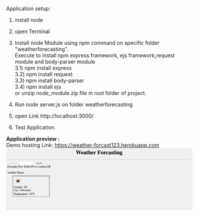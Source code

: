 Application setup:

1) install node<br>
2) open Terminal<br>
3) Install node Module using npm command on specific folder "weatherforecasting".<br>
    Execute to install npm express framework, ejs framework,request module and body-parser module<br>
    3.1) npm install express<br>
    3.2) npm install request<br>
    3.3) npm install body-parser<br>
    3.4) npm install ejs<br>
    or unzip node_module.zip file in root folder of project.
    
4) Run node server.js on folder weatherforecasting<br>
5) open Link http://localhost:3000/<br>
6) Test Application.<br>

<b>Application preview :</b><br>
Demo hosting Link: <a hreaf="https://weather-forcast123.herokuapp.com">https://weather-forcast123.herokuapp.com</a>
<img src="output.png" alt="working image">
